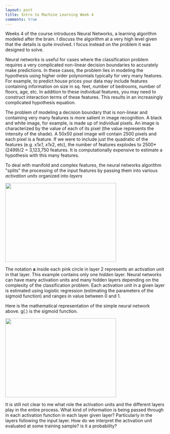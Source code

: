 ```yaml
---
layout: post
title: Intro to Machine Learning Week 4
comments: true
---
```


Weeks 4 of the course introduces Neural Networks, a learning algorithm modeled after the brain. I discuss the algorithm at a very high level given that the details is quite involved. I focus instead on the problem it was designed to solve.

<!--excerpt-->

Neural networks is useful for cases where the classification problem requires a very complicated non-linear decision boundaries to accurately make predictions. In these cases, the problem lies in modeling the hypothesis using higher order polynomials typically for very many features. For example, to predict house prices your data may include features containing information on size in sq. feet, number of bedrooms, number of floors, age, etc. In addition to these individual features, you may need to construct interaction terms of these features. This results in an increasingly complicated hypothesis equation.

The problem of modeling a decision boundary that is non-linear and containing very many features is more salient in image recognition. A black and white image, for example, is made up of individual pixels. An image is characterized by the value of each of its pixel (the value represents the intensity of the shade). A 50x50 pixel image will contain 2500 pixels and each pixel is a feature. If we were to include just the quadratic of the features (e.g. x1*x1, x1*x2, etc), the number of features explodes to 2500*(2499)/2 = 3,123,750 features. It is computationally expensive to estimate a hypothesis with this many features.

To deal with manifold and complex features, the neural networks algorithm "splits" the processing of the input features by passing them into various *activation units* organized into *layers*

<a href="{{site.url}}/img/wk4_2.png">
<img src="{{site.url}}/img/wk4_2.png" width="350" height="250"/>
</a>

The notation **a** inside each pink circle in layer 2 represents an activation unit in that layer. This example contains only one *hidden* layer. Neural networks can have many activation units and many hidden layers depending on the complexity of the classification problem. Each activation unit in a given layer is estimated using logistic regression (estimating the parameters of the sigmoid function) and ranges in value between 0 and 1.

Here is the mathematical representation of the simple neural network above. g(.) is the sigmoid function.

<a href="{{site.url}}/img/wk4_3.png">
<img src="{{site.url}}/img/wk4_3.png" width="350" height="250"/>
</a>

It is still not clear to me what role the activation units and the different layers play in the entire process. What kind of information is being passed through in each activation function in each layer given layer? Particularly in the layers following the input layer. How do we interpret the activation unit evaluated at some training sample? is it a probability?
